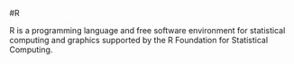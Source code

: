 #RR is a programming language and free software environment for statistical computing and graphics supported by the R Foundation for Statistical Computing. 